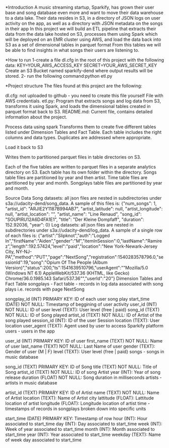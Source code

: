 *Introduction
A music streaming startup, Sparkify, has grown their user base and song database even more and want to move their data warehouse to a data lake. Their data resides in S3, in a directory of JSON logs on user activity on the app, as well as a directory with JSON metadata on the songs in their app In this project we will build an ETL pipeline that extracts their data from the data lake hosted on S3, processes them using Spark which will be deployed on an EMR cluster using AWS, and load the data back into S3 as a set of dimensional tables in parquet format From this tables we will be able to find insights in what songs their users are listening to.

*How to run
1-create a file dl.cfg in the root of this project with the following data:
    KEY=YOUR_AWS_ACCESS_KEY
    SECRET=YOUR_AWS_SECRET_KEY
    Create an S3 Bucket named sparkify-dend where output results will be stored.
2- run the following command:python etl.py

*Project structure
The files found at this project are the following:

dl.cfg: not uploaded to github - you need to create this file yourself File with AWS credentials.
etl.py: Program that extracts songs and log data from S3, transforms it using Spark, and loads the dimensional tables created in parquet format back to S3.
README.md: Current file, contains detailed information about the project.


Process data using spark
Transforms them to create five different tables listed under Dimension Tables and Fact Table. Each table includes the right columns and data types. Duplicates are addressed where appropriate.

Load it back to S3

Writes them to partitioned parquet files in table directories on S3.

Each of the five tables are written to parquet files in a separate analytics directory on S3. Each table has its own folder within the directory. Songs table files are partitioned by year and then artist. Time table files are partitioned by year and month. Songplays table files are partitioned by year and month.

Source Data
Song datasets: all json files are nested in subdirectories under s3a://udacity-dend/song_data. A sample of this files is:
{"num_songs": 1, "artist_id": "ARJIE2Y1187B994AB7", "artist_latitude": null, "artist_longitude": null, "artist_location": "", "artist_name": "Line Renaud", "song_id": "SOUPIRU12A6D4FA1E1", "title": "Der Kleine Dompfaff", "duration": 152.92036, "year": 0}
Log datasets: all json files are nested in subdirectories under s3a://udacity-dend/log_data. A sample of a single row of each files is:
{"artist":"Slipknot","auth":"Logged In","firstName":"Aiden","gender":"M","itemInSession":0,"lastName":"Ramirez","length":192.57424,"level":"paid","location":"New York-Newark-Jersey City, NY-NJ-PA","method":"PUT","page":"NextSong","registration":1540283578796.0,"sessionId":19,"song":"Opium Of The People (Album Version)","status":200,"ts":1541639510796,"userAgent":"\"Mozilla\/5.0 (Windows NT 6.1) AppleWebKit\/537.36 (KHTML, like Gecko) Chrome\/36.0.1985.143 Safari\/537.36\"","userId":"20"}
Dimension Tables and Fact Table
songplays - Fact table - records in log data associated with song plays i.e. records with page NextSong

songplay_id (INT) PRIMARY KEY: ID of each user song play
start_time (DATE) NOT NULL: Timestamp of beggining of user activity
user_id (INT) NOT NULL: ID of user
level (TEXT): User level {free | paid}
song_id (TEXT) NOT NULL: ID of Song played
artist_id (TEXT) NOT NULL: ID of Artist of the song played
session_id (INT): ID of the user Session
location (TEXT): User location
user_agent (TEXT): Agent used by user to access Sparkify platform
users - users in the app

user_id (INT) PRIMARY KEY: ID of user
first_name (TEXT) NOT NULL: Name of user
last_name (TEXT) NOT NULL: Last Name of user
gender (TEXT): Gender of user {M | F}
level (TEXT): User level {free | paid}
songs - songs in music database

song_id (TEXT) PRIMARY KEY: ID of Song
title (TEXT) NOT NULL: Title of Song
artist_id (TEXT) NOT NULL: ID of song Artist
year (INT): Year of song release
duration (FLOAT) NOT NULL: Song duration in milliseconds
artists - artists in music database

artist_id (TEXT) PRIMARY KEY: ID of Artist
name (TEXT) NOT NULL: Name of Artist
location (TEXT): Name of Artist city
lattitude (FLOAT): Lattitude location of artist
longitude (FLOAT): Longitude location of artist
time - timestamps of records in songplays broken down into specific units

start_time (DATE) PRIMARY KEY: Timestamp of row
hour (INT): Hour associated to start_time
day (INT): Day associated to start_time
week (INT): Week of year associated to start_time
month (INT): Month associated to start_time
year (INT): Year associated to start_time
weekday (TEXT): Name of week day associated to start_time